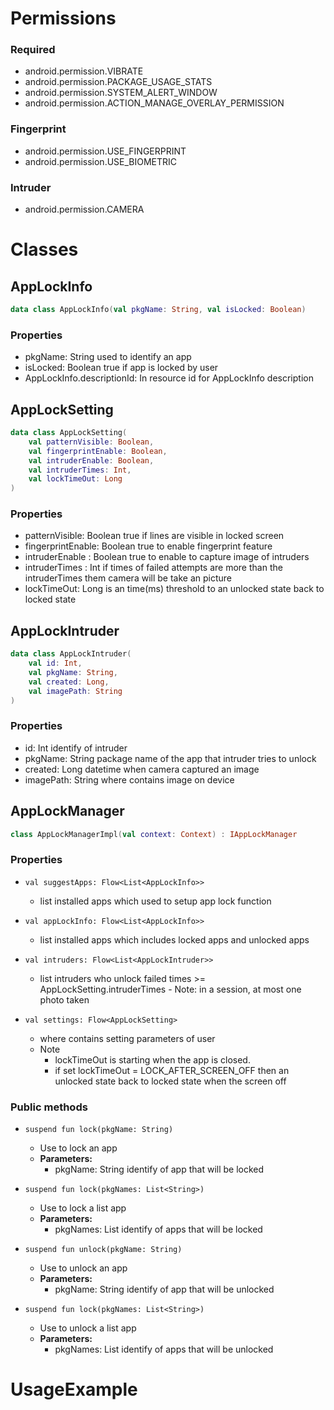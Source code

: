 # Permissions

### Required

- android.permission.VIBRATE
- android.permission.PACKAGE_USAGE_STATS
- android.permission.SYSTEM_ALERT_WINDOW
- android.permission.ACTION_MANAGE_OVERLAY_PERMISSION

### Fingerprint

- android.permission.USE_FINGERPRINT
- android.permission.USE_BIOMETRIC

### Intruder

- android.permission.CAMERA

# Classes

## AppLockInfo

```kotlin
data class AppLockInfo(val pkgName: String, val isLocked: Boolean)
```

### Properties

- pkgName: String used to identify an app
- isLocked: Boolean true if app is locked by user
- AppLockInfo.descriptionId: In resource id for AppLockInfo description

## AppLockSetting

```kotlin
data class AppLockSetting(
    val patternVisible: Boolean,
    val fingerprintEnable: Boolean,
    val intruderEnable: Boolean,
    val intruderTimes: Int,
    val lockTimeOut: Long
)
```

### Properties

- patternVisible: Boolean true if lines are visible in locked screen
- fingerprintEnable: Boolean true to enable fingerprint feature
- intruderEnable : Boolean true to enable to capture image of intruders
- intruderTimes : Int if times of failed attempts are more than the intruderTimes them camera will
  be take an picture
- lockTimeOut: Long is an time(ms) threshold to an unlocked state back to locked state

## AppLockIntruder

```kotlin
data class AppLockIntruder(
    val id: Int,
    val pkgName: String,
    val created: Long,
    val imagePath: String
)
```

### Properties

- id: Int identify of intruder
- pkgName: String package name of the app that intruder tries to unlock
- created: Long datetime when camera captured an image
- imagePath: String where contains image on device

## AppLockManager

```kotlin
class AppLockManagerImpl(val context: Context) : IAppLockManager
```

### Properties

- ```val suggestApps: Flow<List<AppLockInfo>>```
    - list installed apps which used to setup app lock function

- ```val appLockInfo: Flow<List<AppLockInfo>>```
    - list installed apps which includes locked apps and unlocked apps

- ```val intruders: Flow<List<AppLockIntruder>>```
    - list intruders who unlock failed times >= AppLockSetting.intruderTimes - Note: in a session,
      at most one photo taken

- ```val settings: Flow<AppLockSetting>```
    - where contains setting parameters of user
    - Note
        - lockTimeOut is starting when the app is closed.
        - if set lockTimeOut = LOCK_AFTER_SCREEN_OFF then an unlocked state back to locked state
          when the screen off

### Public methods

- ```suspend fun lock(pkgName: String)```
    - Use to lock an app
    - **Parameters:**
        - pkgName: String identify of app that will be locked

- ```suspend fun lock(pkgNames: List<String>)```
    - Use to lock a list app
    - **Parameters:**
        - pkgNames: List<String> identify of apps that will be locked

- ```suspend fun unlock(pkgName: String)```
    - Use to unlock an app
    - **Parameters:**
        - pkgName: String identify of app that will be unlocked

- ```suspend fun lock(pkgNames: List<String>)```
    - Use to unlock a list app
    - **Parameters:**
        - pkgNames: List<String> identify of apps that will be unlocked

# UsageExample

